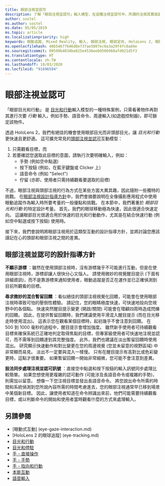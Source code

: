```yaml
---
title: 眼部注視並認可
description: 了解「眼部注視並認可」輸入模型，在這種注視並認可中，所謂的注視其實就是看著物件。
author: sostel
ms.author: sostel
ms.date: 05/05/2019
ms.topic: article
ms.localizationpriority: high
keywords: 眼動追蹤, Mixed Reality, 輸入, 眼部注視, 眼部定向, HoloLens 2, 眼動式選取
ms.openlocfilehash: 40b54677646d8e737ae5807ec0a3a29f4fc8ad4e
ms.sourcegitcommit: 09599b4034be825e4536eeb9566968afd021d5f3
ms.translationtype: HT
ms.contentlocale: zh-TW
ms.lasthandoff: 10/03/2020
ms.locfileid: "91696594"
---
```

# <a name="eye-gaze-and-commit"></a>眼部注視並認可
「眼部目光和行動」  是 [目光和行動](gaze-and-commit.md)輸入模型的一種特殊案例，只需看著物件再對其進行次要 _行動_ 輸入，例如手勢、語音命令、周邊輸入(如遊戲控制器)，即可鎖定該物件。 

透過 HoloLens 2，我們有絕佳的機會使用眼部目光而非頭部目光，讓 _目光和行動_ 更快速且更舒適。 這可擴充常見的[頭部注視並認可](gaze-and-commit.md)互動模型： 
1. 只需觀看目標，而 
2. 若要確認您選取此目標的意圖，請執行次要明確輸入，例如：  
   - 手勢 (例如空中點選)
   - 按下按鈕 (例如，在藍牙鍵盤或 Clicker 上)
   - 語音命令 (例如 "Select")
   - 佇留 (亦即，使用者只需持續觀看要選取的目標)

不過，眼部注視與頭部注視的行為方式在某些方面大異其趣，因此隨附一些獨特的挑戰。 在[眼部注視設計指導方針](eye-tracking.md)中，我們會摘要說明在全像攝影應用程式中使用眼動追蹤作為輸入時所要考量的一般優點和挑戰。 在本節中，我們著重於 _眼部目光和行動_ 的特定設計考量。
首先，我們的眼球移動極為快速，因此很適合快速定向。 這讓眼部目光很適合用於快速的目光和行動動作，尤其是在結合快速行動 (例如空中點選或按下按鈕) 使用時。
   
接下來，我們會說明將眼部注視用於這類型互動的設計指導方針，並將討論您應該謹記在心的頭部和眼部注視之間的差異。

## <a name="design-guidelines-for-eye-gaze-and-commit"></a>眼部注視並認可的設計指導方針

**不顯示游標** ：雖然在使用頭部注視時，沒有游標幾乎不可能進行互動，但是在使用眼部注視時，游標卻讓人很快分心又惱人。 請使用微妙的視覺醒目提示 (下面有詳細資訊)，而不是靠游標來通知使用者，眼動追蹤是否正在運作並已正確偵測到目前所觀看的目標。

**尋求微妙的混合暫留回饋** ：看似絕佳的頭部注視視覺化回饋，可能會在使用眼部注視時導致可怕的壓倒性體驗。 請記住，您的眼睛極度快速，可快速地投向您視野中的各個點。 快速突然醒目提示變更 (開啟/關閉) 可能會在環顧四周時造成閃爍的回饋。 因此，在提供暫留回饋時，我們建議使用平滑混入醒目提示 (而在目光移走時使用混出)。 這表示您在觀看某個目標時，起初幾乎不會注意到回饋。 在 500 到 1000 毫秒的過程中，醒目提示會增加強度。 雖然新手使用者可持續觀看目標來確保系統已正確地判定取得焦點的目標，但專家級使用者可快速地注視並認可，而不需等到回饋達到其完整強度。 此外，我們也建議在淡出暫留回饋時使用混出。 研究顯示快速動作和對比變更在您的周邊視覺 (您並未留意的視野區域) 中非常顯而易見。
淡出不一定要與混入一樣慢。 只有在醒目提示有高對比或色彩變更時，這點才很重要。 如果暫留回饋一開始非常細微，您可能不會注意到差異。

**設法同步處理注視並認可訊號** ：直接空中點選和按下按鈕的輸入訊號同步處理比較簡單。 如果您想使用更複雜的認可動作 (可能涉及長語音命令或複雜的手勢)，則需加以留意。 想像一下您注視目標並發出長語音命令。 將您說出命令所需的時間和系統偵測到您所說內容所需的時間考慮進去，您的眼部注視通常早已移到場景中某個新目標。 因此，讓使用者知道在命令辨識出來前，他們可能需要持續觀看目標，或以判斷命令的開始和使用者當時觀看什麼的方式來處理輸入。

## <a name="see-also"></a>另請參閱
* [眼動式互動] (eye-gaze-interaction.md)
* [HoloLens 2 的眼球追蹤] (eye-tracking.md)
* [目光和行動](gaze-and-commit.md)
* [目光和停駐](gaze-and-dwell.md)
* [手 - 直接操作](direct-manipulation.md)
* [手 - 手勢](gaze-and-commit.md#composite-gestures)
* [手 - 指向和行動](point-and-commit.md)
* [本能互動](interaction-fundamentals.md)
* [語音輸入](voice-input.md)

